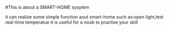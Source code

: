 
#This is about a  SMART-HOME sysytem  

it can realize some simple function aout smart-home such as:open light,test real-time temperatue
it is useful for a noob to practise your skill
